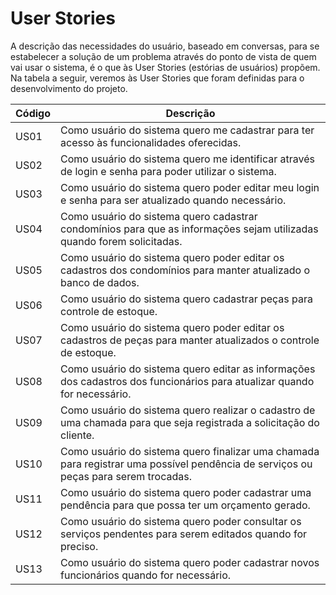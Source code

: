 # User Stories

A descrição das necessidades do usuário, baseado em conversas, para se estabelecer a solução de um problema através do ponto de vista de quem vai usar o sistema, é o que às User Stories (estórias de usuários) propõem.
Na tabela a seguir, veremos às User Stories que foram definidas para o desenvolvimento do projeto.

| Código | Descrição |
|--------|-----------|
|  US01  | Como usuário do sistema quero me cadastrar para ter acesso às funcionalidades oferecidas. |
|  US02  | Como usuário do sistema quero me identificar através de login e senha para poder utilizar o sistema. |
|  US03  | Como usuário do sistema quero poder editar meu login e senha para ser atualizado quando necessário. |
|  US04  | Como usuário do sistema quero cadastrar condomínios para que as informações sejam utilizadas quando forem solicitadas. |
|  US05  | Como usuário do sistema quero poder editar os cadastros dos condomínios para manter atualizado o banco de dados. |
|  US06  | Como usuário do sistema quero cadastrar peças para controle de estoque. |
|  US07  | Como usuário do sistema quero poder editar os cadastros de peças para manter atualizados o controle de estoque. |
|  US08  | Como usuário do sistema quero editar as informações dos cadastros dos funcionários para atualizar quando for necessário. |
|  US09  | Como usuário do sistema quero realizar o cadastro de uma chamada para que seja registrada a solicitação do cliente. |
|  US10  | Como usuário do sistema quero finalizar uma chamada para registrar uma possível pendência de serviços ou peças para serem trocadas. |
|  US11  | Como usuário do sistema quero poder cadastrar uma pendência para que possa ter um orçamento gerado. |
|  US12  | Como usuário do sistema quero poder consultar os serviços pendentes para serem editados quando for preciso. |
|  US13  | Como usuário do sistema quero poder cadastrar novos funcionários quando for necessário. |
